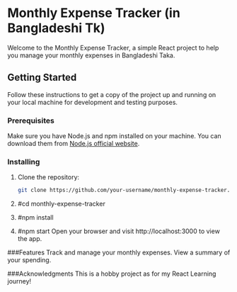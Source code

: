 # Monthly Expense Tracker (in Bangladeshi Tk)

Welcome to the Monthly Expense Tracker, a simple React project to help you manage your monthly expenses in Bangladeshi Taka.

## Getting Started

Follow these instructions to get a copy of the project up and running on your local machine for development and testing purposes.

### Prerequisites

Make sure you have Node.js and npm installed on your machine. You can download them from [Node.js official website](https://nodejs.org/).

### Installing

1. Clone the repository:

   ```bash
   git clone https://github.com/your-username/monthly-expense-tracker.git
2. #cd monthly-expense-tracker
3. #npm install
4. #npm start
Open your browser and visit http://localhost:3000 to view the app.

###Features
Track and manage your monthly expenses.
View a summary of your spending.


###Acknowledgments
This is a hobby project as for my React Learning journey!

